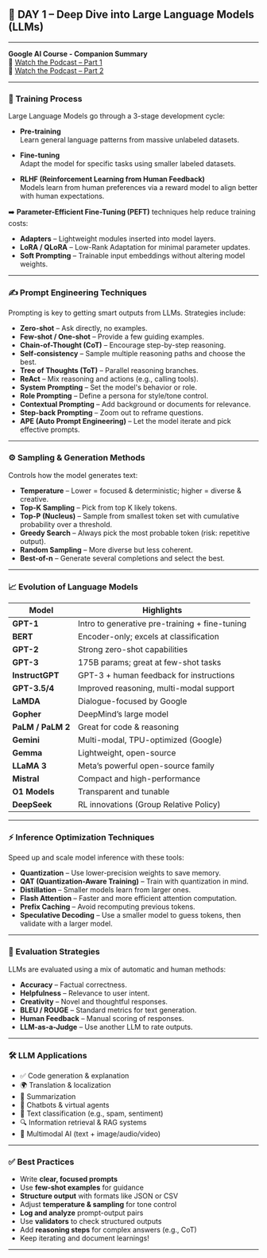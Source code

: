 ## 🧠 DAY 1 – Deep Dive into Large Language Models (LLMs) 

---

**Google AI Course - Companion Summary**  
🔗 [Watch the Podcast – Part 1](https://www.youtube.com/watch?v=mQDlCZZsOyo&list=PLqFaTIg4myu8GFXsSEicf6q_ExhfOr5ck)  
🔗 [Watch the Podcast – Part 2](https://www.youtube.com/watch?v=F_hJ2Ey4BNc&list=PLqFaTIg4myu8GFXsSEicf6q_ExhfOr5ck&index=2)

---

### 🔧 Training Process

Large Language Models go through a 3-stage development cycle:

- **Pre-training**  
  Learn general language patterns from massive unlabeled datasets.

- **Fine-tuning**  
  Adapt the model for specific tasks using smaller labeled datasets.

- **RLHF (Reinforcement Learning from Human Feedback)**  
  Models learn from human preferences via a reward model to align better with human expectations.

➡️ **Parameter-Efficient Fine-Tuning (PEFT)** techniques help reduce training costs:
- **Adapters** – Lightweight modules inserted into model layers.
- **LoRA / QLoRA** – Low-Rank Adaptation for minimal parameter updates.
- **Soft Prompting** – Trainable input embeddings without altering model weights.

---

### ✍️ Prompt Engineering Techniques

Prompting is key to getting smart outputs from LLMs. Strategies include:

- **Zero-shot** – Ask directly, no examples.
- **Few-shot / One-shot** – Provide a few guiding examples.
- **Chain-of-Thought (CoT)** – Encourage step-by-step reasoning.
- **Self-consistency** – Sample multiple reasoning paths and choose the best.
- **Tree of Thoughts (ToT)** – Parallel reasoning branches.
- **ReAct** – Mix reasoning and actions (e.g., calling tools).
- **System Prompting** – Set the model's behavior or role.
- **Role Prompting** – Define a persona for style/tone control.
- **Contextual Prompting** – Add background or documents for relevance.
- **Step-back Prompting** – Zoom out to reframe questions.
- **APE (Auto Prompt Engineering)** – Let the model iterate and pick effective prompts.

---

### ⚙️ Sampling & Generation Methods

Controls how the model generates text:

- **Temperature** – Lower = focused & deterministic; higher = diverse & creative.
- **Top-K Sampling** – Pick from top K likely tokens.
- **Top-P (Nucleus)** – Sample from smallest token set with cumulative probability over a threshold.
- **Greedy Search** – Always pick the most probable token (risk: repetitive output).
- **Random Sampling** – More diverse but less coherent.
- **Best-of-n** – Generate several completions and select the best.

---

### 📈 Evolution of Language Models

| Model         | Highlights |
|---------------|------------|
| **GPT-1**      | Intro to generative pre-training + fine-tuning |
| **BERT**       | Encoder-only; excels at classification |
| **GPT-2**      | Strong zero-shot capabilities |
| **GPT-3**      | 175B params; great at few-shot tasks |
| **InstructGPT**| GPT-3 + human feedback for instructions |
| **GPT-3.5/4**  | Improved reasoning, multi-modal support |
| **LaMDA**      | Dialogue-focused by Google |
| **Gopher**     | DeepMind’s large model |
| **PaLM / PaLM 2** | Great for code & reasoning |
| **Gemini**     | Multi-modal, TPU-optimized (Google) |
| **Gemma**      | Lightweight, open-source |
| **LLaMA 3**     | Meta’s powerful open-source family |
| **Mistral**     | Compact and high-performance |
| **O1 Models**   | Transparent and tunable |
| **DeepSeek**    | RL innovations (Group Relative Policy) |

---

### ⚡ Inference Optimization Techniques

Speed up and scale model inference with these tools:

- **Quantization** – Use lower-precision weights to save memory.
- **QAT (Quantization-Aware Training)** – Train with quantization in mind.
- **Distillation** – Smaller models learn from larger ones.
- **Flash Attention** – Faster and more efficient attention computation.
- **Prefix Caching** – Avoid recomputing previous tokens.
- **Speculative Decoding** – Use a smaller model to guess tokens, then validate with a larger model.

---

### 📏 Evaluation Strategies

LLMs are evaluated using a mix of automatic and human methods:

- **Accuracy** – Factual correctness.
- **Helpfulness** – Relevance to user intent.
- **Creativity** – Novel and thoughtful responses.
- **BLEU / ROUGE** – Standard metrics for text generation.
- **Human Feedback** – Manual scoring of responses.
- **LLM-as-a-Judge** – Use another LLM to rate outputs.

---

### 🛠️ LLM Applications

- ✅ Code generation & explanation  
- 🌍 Translation & localization  
- 📝 Summarization  
- 🤖 Chatbots & virtual agents  
- 🧾 Text classification (e.g., spam, sentiment)  
- 🔍 Information retrieval & RAG systems  
- 🎨 Multimodal AI (text + image/audio/video)

---

### ✅ Best Practices

- Write **clear, focused prompts**
- Use **few-shot examples** for guidance
- **Structure output** with formats like JSON or CSV
- Adjust **temperature & sampling** for tone control
- **Log and analyze** prompt-output pairs
- Use **validators** to check structured outputs
- Add **reasoning steps** for complex answers (e.g., CoT)
- Keep iterating and document learnings!

---
